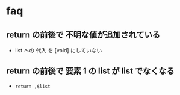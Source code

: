 
# faq


## return の前後で 不明な値が追加されている

- list への 代入 を [void] にしていない


## return の前後で 要素 1 の list が list でなくなる

- `return ,$list`



